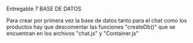 Entregable 7 BASE DE DATOS

Para crear por primera vez la base de datos tanto para el chat como los productos hay que descomentar las funciones "createDb()" que se encuentran en los archivos "chat.js" y "Container.js"